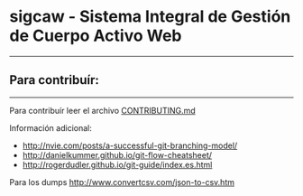# sigcaw - Sistema Integral de Gestión de Cuerpo Activo Web
-----------------------------------------------------------

## Para contribuír:
-------------------
Para contribuír leer el archivo [CONTRIBUTING.md](https://github.com/bvsf/sigcaw/blob/develop/CONTRIBUTING.md)

Información adicional:
* http://nvie.com/posts/a-successful-git-branching-model/
* http://danielkummer.github.io/git-flow-cheatsheet/
* http://rogerdudler.github.io/git-guide/index.es.html

Para los dumps
http://www.convertcsv.com/json-to-csv.htm


